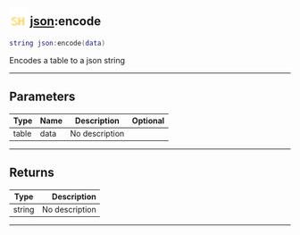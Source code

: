 ## <img src="../../.gitbook/assets/shared.png" width="32" height="32" /> [json](../json/README.md):encode

```lua
string json:encode(data)
```

Encodes a table to a json string<br>

-----------------
## Parameters

| Type   | Name | Description | Optional |
| ------ | ---- | ----------- | -------: |
| table | data | No description |  |

-----------------
## Returns

| Type   | Description |
| ------ | ----------: |
| string | No description |


--------